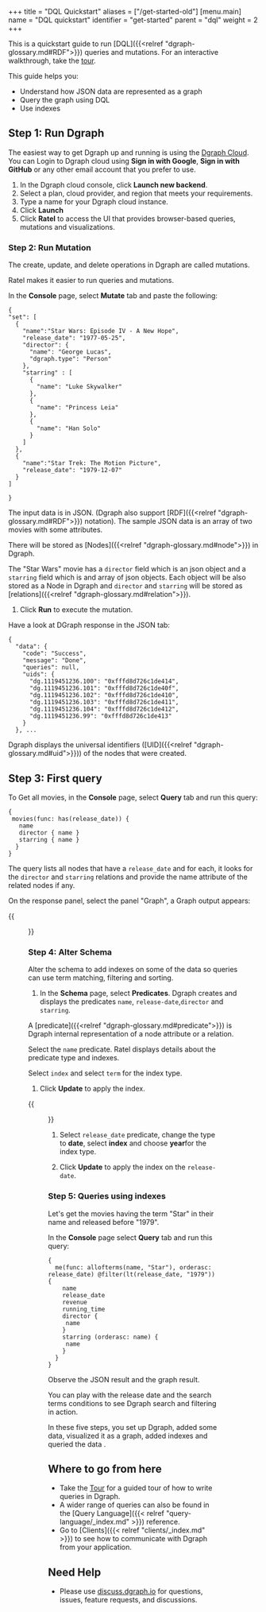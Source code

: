 +++
title = "DQL Quickstart"
aliases = ["/get-started-old"]
[menu.main]
  name = "DQL quickstart"
  identifier = "get-started"
  parent = "dql"
  weight = 2
+++

This is a quickstart guide to run [DQL]({{<relref "dgraph-glossary.md#RDF">}}) queries and mutations. For an interactive walkthrough, take the [tour](https://dgraph.io/tour/).


This guide helps you:

* Understand how JSON data are represented as a graph
* Query the graph using DQL
* Use indexes


## Step 1: Run Dgraph

The easiest way to get Dgraph up and running is using the [Dgraph Cloud](https://cloud.dgraph.io).  
You can Login to Dgraph cloud using **Sign in with Google**, **Sign in with GitHub** or any other email account that you prefer to use.

1. In the Dgraph cloud console, click **Launch new backend**.
1. Select a plan, cloud provider, and region that meets your requirements.
1. Type a name for your Dgraph cloud instance.
1. Click **Launch**  
1. Click **Ratel** to access the UI that provides browser-based queries, mutations and visualizations.

### Step 2: Run Mutation

The create, update, and delete operations in Dgraph are called mutations.

Ratel makes it easier to run queries and mutations.

In the **Console** page, select **Mutate** tab and paste the following:



   ```dql
   {
   "set": [
     {
       "name":"Star Wars: Episode IV - A New Hope",
       "release_date": "1977-05-25",
       "director": {
         "name": "George Lucas",
         "dgraph.type": "Person"
       },
       "starring" : [
         {
           "name": "Luke Skywalker"
         },
         {
           "name": "Princess Leia"
         },
         {
           "name": "Han Solo"
         }
       ]
     },
     {
       "name":"Star Trek: The Motion Picture",
       "release_date": "1979-12-07"
     }
   ]

 }  
   ```
The input data is in JSON. (Dgraph also support [RDF]({{<relref "dgraph-glossary.md#RDF">}}) notation).
The sample JSON data is an array of two movies with some attributes.

There will be stored as [Nodes]({{<relref "dgraph-glossary.md#node">}}) in Dgraph.

The "Star Wars" movie has a `director` field which is an json object and a `starring` field which is and array of json objects.
Each object will be also stored as a Node in Dgraph and `director` and `starring` will be stored as [relations]({{<relref "dgraph-glossary.md#relation">}}).


1.    Click **Run** to execute the mutation.

Have a look at DGraph response in the JSON tab:

```dql
{
  "data": {
    "code": "Success",
    "message": "Done",
    "queries": null,
    "uids": {
      "dg.1119451236.100": "0xfffd8d726c1de414",
      "dg.1119451236.101": "0xfffd8d726c1de40f",
      "dg.1119451236.102": "0xfffd8d726c1de410",
      "dg.1119451236.103": "0xfffd8d726c1de411",
      "dg.1119451236.104": "0xfffd8d726c1de412",
      "dg.1119451236.99": "0xfffd8d726c1de413"
    }
  }, ...
  ```

Dgraph displays the universal identifiers ([UID]({{<relref "dgraph-glossary.md#uid">}})) of the nodes that were created.
## Step 3: First query
To Get all movies, in the **Console** page, select **Query** tab and run this query:
```dql
{
 movies(func: has(release_date)) {
   name
   director { name }
   starring { name }
  }
}
```
The query lists all nodes that have a `release_date` and for each, it looks for the  `director` and `starring` relations and provide the name attribute of the related nodes if any.

On the response panel, select the panel "Graph", a Graph output appears:

{{<figure class="smallimage" src="/images/dql-quickstart/img1.png" title="Query result" alt="Query result in GraphQL">}}
### Step 4: Alter Schema

Alter the schema to add indexes on some of the data so queries can use term matching, filtering and sorting.

1.    In the **Schema** page, select **Predicates**. 
       Dgraph creates and displays the predicates `name`, `release-date`,`director` and `starring`.

A [predicate]({{<relref "dgraph-glossary.md#predicate">}}) is Dgraph internal representation of a node attribute or a relation.

Select the `name` predicate. Ratel displays details about the predicate type and indexes.

Select `index` and select `term` for the index type.

1.    Click **Update** to apply the index.

{{<figure class="smallimage" src="/images/dql-quickstart/predicate-name.png" title="Adding an index" alt="Add index in Ratel">}}

1.    Select `release_date` predicate, change the type to **date**, select **index** and choose **year**for the index type.

1.    Click **Update** to apply the index on the `release-date`.


### Step 5: Queries using indexes

Let's get the movies having the term "Star" in their name and released before "1979".

In the **Console** page select **Query** tab and run this query:

```dql
{
  me(func: allofterms(name, "Star"), orderasc: release_date) @filter(lt(release_date, "1979")) {
    name
    release_date
    revenue
    running_time
    director {
     name
    }
    starring (orderasc: name) {
     name
    }
  }
}
```

Observe the JSON result and the graph result.

You can play with the release date and the search terms conditions to see Dgraph search and filtering in action.


In these five steps, you set up Dgraph, added some data, visualized it as a graph, added indexes and queried the data .

## Where to go from here

- Take the [Tour](https://dgraph.io/tour/) for a guided tour of how to write queries in Dgraph.
- A wider range of queries can also be found in the
[Query Language]({{< relref "query-language/_index.md" >}}) reference.
- Go to [Clients]({{< relref "clients/_index.md" >}}) to see how to
communicate with Dgraph from your application.

## Need Help

* Please use [discuss.dgraph.io](https://discuss.dgraph.io) for questions, issues,
feature requests, and discussions.
